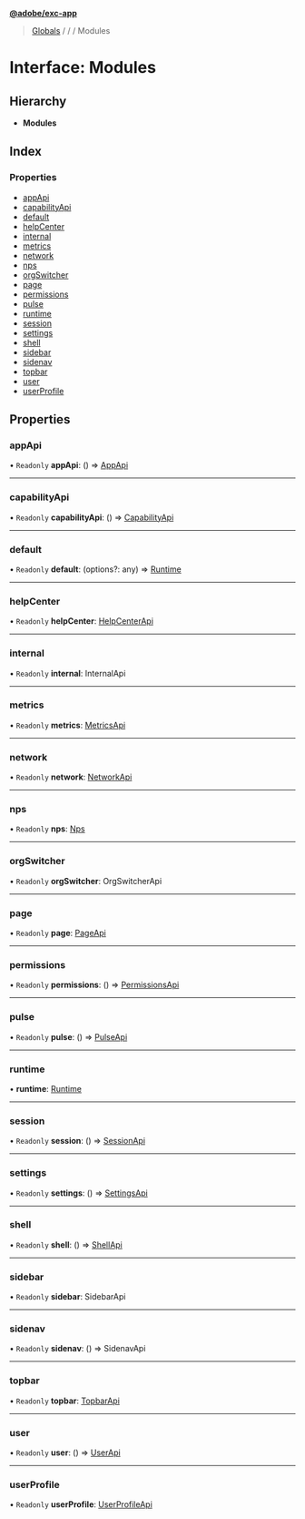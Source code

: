 **[@adobe/exc-app](../README.md)**

> [Globals](../README.md) / [](../modules/reflection-936.md) / [](../modules/reflection-936.reflection-270.md) / Modules

# Interface: Modules

## Hierarchy

* **Modules**

## Index

### Properties

* [appApi](reflection-936.reflection-270.modules.md#appapi)
* [capabilityApi](reflection-936.reflection-270.modules.md#capabilityapi)
* [default](reflection-936.reflection-270.modules.md#default)
* [helpCenter](reflection-936.reflection-270.modules.md#helpcenter)
* [internal](reflection-936.reflection-270.modules.md#internal)
* [metrics](reflection-936.reflection-270.modules.md#metrics)
* [network](reflection-936.reflection-270.modules.md#network)
* [nps](reflection-936.reflection-270.modules.md#nps)
* [orgSwitcher](reflection-936.reflection-270.modules.md#orgswitcher)
* [page](reflection-936.reflection-270.modules.md#page)
* [permissions](reflection-936.reflection-270.modules.md#permissions)
* [pulse](reflection-936.reflection-270.modules.md#pulse)
* [runtime](reflection-936.reflection-270.modules.md#runtime)
* [session](reflection-936.reflection-270.modules.md#session)
* [settings](reflection-936.reflection-270.modules.md#settings)
* [shell](reflection-936.reflection-270.modules.md#shell)
* [sidebar](reflection-936.reflection-270.modules.md#sidebar)
* [sidenav](reflection-936.reflection-270.modules.md#sidenav)
* [topbar](reflection-936.reflection-270.modules.md#topbar)
* [user](reflection-936.reflection-270.modules.md#user)
* [userProfile](reflection-936.reflection-270.modules.md#userprofile)

## Properties

### appApi

• `Readonly` **appApi**: () => [AppApi](appapi.appapi-1.md)

___

### capabilityApi

• `Readonly` **capabilityApi**: () => [CapabilityApi](capabilityapi.capabilityapi-1.md)

___

### default

• `Readonly` **default**: (options?: any) => [Runtime](reflection-936.reflection-270.runtime.md)

___

### helpCenter

• `Readonly` **helpCenter**: [HelpCenterApi](helpcenter.helpcenterapi.md)

___

### internal

• `Readonly` **internal**: InternalApi

___

### metrics

• `Readonly` **metrics**: [MetricsApi](metrics.metricsapi.md)

___

### network

• `Readonly` **network**: [NetworkApi](network.networkapi.md)

___

### nps

• `Readonly` **nps**: [Nps](nps.nps-1.md)

___

### orgSwitcher

• `Readonly` **orgSwitcher**: OrgSwitcherApi

___

### page

• `Readonly` **page**: [PageApi](page.pageapi.md)

___

### permissions

• `Readonly` **permissions**: () => [PermissionsApi](permissions.permissionsapi.md)

___

### pulse

• `Readonly` **pulse**: () => [PulseApi](pulse.pulseapi.md)

___

### runtime

•  **runtime**: [Runtime](reflection-936.reflection-270.runtime.md)

___

### session

• `Readonly` **session**: () => [SessionApi](session.sessionapi.md)

___

### settings

• `Readonly` **settings**: () => [SettingsApi](settings.settingsapi.md)

___

### shell

• `Readonly` **shell**: () => [ShellApi](shell.shellapi.md)

___

### sidebar

• `Readonly` **sidebar**: SidebarApi

___

### sidenav

• `Readonly` **sidenav**: () => SidenavApi

___

### topbar

• `Readonly` **topbar**: [TopbarApi](topbar.topbarapi.md)

___

### user

• `Readonly` **user**: () => [UserApi](user.userapi.md)

___

### userProfile

• `Readonly` **userProfile**: [UserProfileApi](userprofile.userprofileapi.md)
